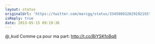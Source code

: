 ```yaml
---
layout: status
originalUrl: 'https://twitter.com/marcgg/status/334598932829192193'
isReply: true
date: 2013-05-15 09:19:36
---
```


@_kud Comme ça pour ma part: http://t.co/BiYSKfoBq8
